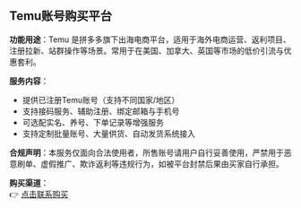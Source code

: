 ## Temu账号购买平台

**功能用途**：Temu 是拼多多旗下出海电商平台，适用于海外电商运营、返利项目、注册拉新、站群操作等场景。常用于在美国、加拿大、英国等市场的低价引流与优惠套利。

**服务内容**：
- 提供已注册Temu账号（支持不同国家/地区）
- 支持接码服务、辅助注册、绑定邮箱与手机号
- 可选配实名、养号、下单记录等增强服务
- 支持定制批量账号、大量供货、自动发货系统接入

**合规声明**：本服务仅面向合法使用者，所售账号请用户自行妥善使用，严禁用于恶意刷单、虚假推广、欺诈返利等违规行为，如被平台封禁后果由买家自行承担。

**购买渠道**：  
👉 [点击联系购买](https://t.me/hwdb8999)
